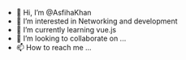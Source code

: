 - 👋 Hi, I’m @AsfihaKhan
- 👀 I’m interested in Networking and development 
- 🌱 I’m currently learning vue.js
- 💞️ I’m looking to collaborate on ...
- 📫 How to reach me ...

<!---
AsfihaKhan/AsfihaKhan is a ✨ special ✨ repository because its `README.md` (this file) appears on your GitHub profile.
You can click the Preview link to take a look at your changes.
--->
